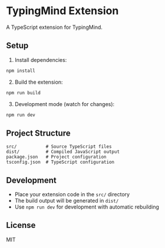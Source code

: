 # TypingMind Extension

A TypeScript extension for TypingMind.

## Setup

1. Install dependencies:
```bash
npm install
```

2. Build the extension:
```bash
npm run build
```

3. Development mode (watch for changes):
```bash
npm run dev
```

## Project Structure

```
src/           # Source TypeScript files
dist/          # Compiled JavaScript output
package.json   # Project configuration
tsconfig.json  # TypeScript configuration
```

## Development

- Place your extension code in the `src/` directory
- The build output will be generated in `dist/`
- Use `npm run dev` for development with automatic rebuilding

## License

MIT